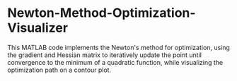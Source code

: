 # Newton-Method-Optimization-Visualizer
 This MATLAB code implements the Newton's method for optimization, using the gradient and Hessian matrix to iteratively update the point until convergence to the minimum of a quadratic function, while visualizing the optimization path on a contour plot.
